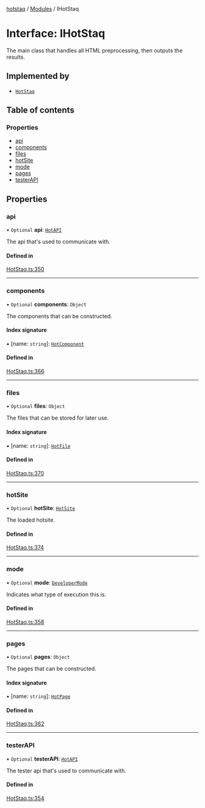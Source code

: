 [hotstaq](../README.md) / [Modules](../modules.md) / IHotStaq

# Interface: IHotStaq

The main class that handles all HTML preprocessing, then outputs the
results.

## Implemented by

- [`HotStaq`](../classes/HotStaq.md)

## Table of contents

### Properties

- [api](IHotStaq.md#api)
- [components](IHotStaq.md#components)
- [files](IHotStaq.md#files)
- [hotSite](IHotStaq.md#hotsite)
- [mode](IHotStaq.md#mode)
- [pages](IHotStaq.md#pages)
- [testerAPI](IHotStaq.md#testerapi)

## Properties

### api

• `Optional` **api**: [`HotAPI`](../classes/HotAPI.md)

The api that's used to communicate with.

#### Defined in

[HotStaq.ts:350](https://github.com/OurFreeLight/HotStaq/blob/a27c8f4/src/HotStaq.ts#L350)

___

### components

• `Optional` **components**: `Object`

The components that can be constructed.

#### Index signature

▪ [name: `string`]: [`HotComponent`](../classes/HotComponent.md)

#### Defined in

[HotStaq.ts:366](https://github.com/OurFreeLight/HotStaq/blob/a27c8f4/src/HotStaq.ts#L366)

___

### files

• `Optional` **files**: `Object`

The files that can be stored for later use.

#### Index signature

▪ [name: `string`]: [`HotFile`](../classes/HotFile.md)

#### Defined in

[HotStaq.ts:370](https://github.com/OurFreeLight/HotStaq/blob/a27c8f4/src/HotStaq.ts#L370)

___

### hotSite

• `Optional` **hotSite**: [`HotSite`](HotSite.md)

The loaded hotsite.

#### Defined in

[HotStaq.ts:374](https://github.com/OurFreeLight/HotStaq/blob/a27c8f4/src/HotStaq.ts#L374)

___

### mode

• `Optional` **mode**: [`DeveloperMode`](../enums/DeveloperMode.md)

Indicates what type of execution this is.

#### Defined in

[HotStaq.ts:358](https://github.com/OurFreeLight/HotStaq/blob/a27c8f4/src/HotStaq.ts#L358)

___

### pages

• `Optional` **pages**: `Object`

The pages that can be constructed.

#### Index signature

▪ [name: `string`]: [`HotPage`](../classes/HotPage.md)

#### Defined in

[HotStaq.ts:362](https://github.com/OurFreeLight/HotStaq/blob/a27c8f4/src/HotStaq.ts#L362)

___

### testerAPI

• `Optional` **testerAPI**: [`HotAPI`](../classes/HotAPI.md)

The tester api that's used to communicate with.

#### Defined in

[HotStaq.ts:354](https://github.com/OurFreeLight/HotStaq/blob/a27c8f4/src/HotStaq.ts#L354)
